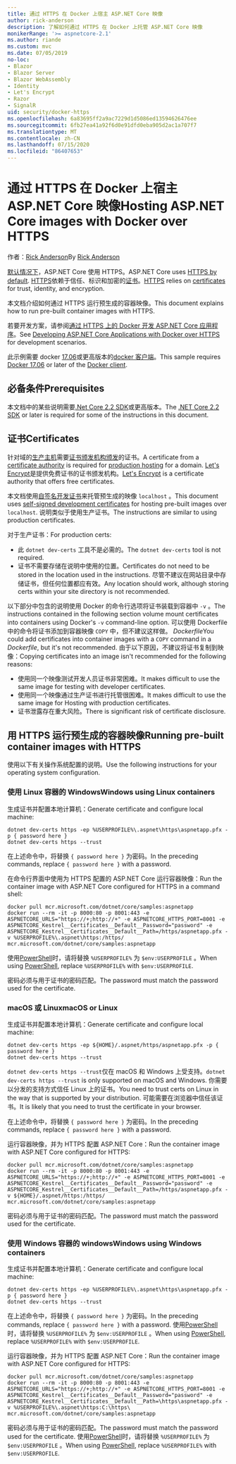 ```yaml
---
title: 通过 HTTPS 在 Docker 上宿主 ASP.NET Core 映像
author: rick-anderson
description: 了解如何通过 HTTPS 在 Docker 上托管 ASP.NET Core 映像
monikerRange: '>= aspnetcore-2.1'
ms.author: riande
ms.custom: mvc
ms.date: 07/05/2019
no-loc:
- Blazor
- Blazor Server
- Blazor WebAssembly
- Identity
- Let's Encrypt
- Razor
- SignalR
uid: security/docker-https
ms.openlocfilehash: 6a83695ff2a9ac7229d1d5086ed13594626476ee
ms.sourcegitcommit: 6fb27ea41a92f6d0e91dfd0eba905d2ac1a707f7
ms.translationtype: MT
ms.contentlocale: zh-CN
ms.lasthandoff: 07/15/2020
ms.locfileid: "86407653"
---
```

# <a name="hosting-aspnet-core-images-with-docker-over-https"></a><span data-ttu-id="bd7b3-103">通过 HTTPS 在 Docker 上宿主 ASP.NET Core 映像</span><span class="sxs-lookup"><span data-stu-id="bd7b3-103">Hosting ASP.NET Core images with Docker over HTTPS</span></span>

<span data-ttu-id="bd7b3-104">作者：[Rick Anderson](https://twitter.com/RickAndMSFT)</span><span class="sxs-lookup"><span data-stu-id="bd7b3-104">By [Rick Anderson](https://twitter.com/RickAndMSFT)</span></span>

<span data-ttu-id="bd7b3-105">[默认情况下](/aspnet/core/security/enforcing-ssl)，ASP.NET Core 使用 HTTPS。</span><span class="sxs-lookup"><span data-stu-id="bd7b3-105">ASP.NET Core uses [HTTPS by default](/aspnet/core/security/enforcing-ssl).</span></span> <span data-ttu-id="bd7b3-106">[HTTPS](https://en.wikipedia.org/wiki/HTTPS)依赖于信任、标识和加密的[证书](https://en.wikipedia.org/wiki/Public_key_certificate)。</span><span class="sxs-lookup"><span data-stu-id="bd7b3-106">[HTTPS](https://en.wikipedia.org/wiki/HTTPS) relies on [certificates](https://en.wikipedia.org/wiki/Public_key_certificate) for trust, identity, and encryption.</span></span>

<span data-ttu-id="bd7b3-107">本文档介绍如何通过 HTTPS 运行预生成的容器映像。</span><span class="sxs-lookup"><span data-stu-id="bd7b3-107">This document explains how to run pre-built container images with HTTPS.</span></span>

<span data-ttu-id="bd7b3-108">若要开发方案，请参阅[通过 HTTPS 上的 Docker 开发 ASP.NET Core 应用程序](https://github.com/dotnet/dotnet-docker/blob/master/samples/run-aspnetcore-https-development.md)。</span><span class="sxs-lookup"><span data-stu-id="bd7b3-108">See [Developing ASP.NET Core Applications with Docker over HTTPS](https://github.com/dotnet/dotnet-docker/blob/master/samples/run-aspnetcore-https-development.md) for development scenarios.</span></span>

<span data-ttu-id="bd7b3-109">此示例需要 docker [17.06](https://docs.docker.com/release-notes/docker-ce)或更高版本的[docker 客户端](https://www.docker.com/products/docker)。</span><span class="sxs-lookup"><span data-stu-id="bd7b3-109">This sample requires [Docker 17.06](https://docs.docker.com/release-notes/docker-ce) or later of the [Docker client](https://www.docker.com/products/docker).</span></span>

## <a name="prerequisites"></a><span data-ttu-id="bd7b3-110">必备条件</span><span class="sxs-lookup"><span data-stu-id="bd7b3-110">Prerequisites</span></span>

<span data-ttu-id="bd7b3-111">本文档中的某些说明需要[.Net Core 2.2 SDK](https://dotnet.microsoft.com/download)或更高版本。</span><span class="sxs-lookup"><span data-stu-id="bd7b3-111">The [.NET Core 2.2 SDK](https://dotnet.microsoft.com/download) or later is required for some of the instructions in this document.</span></span>

## <a name="certificates"></a><span data-ttu-id="bd7b3-112">证书</span><span class="sxs-lookup"><span data-stu-id="bd7b3-112">Certificates</span></span>

<span data-ttu-id="bd7b3-113">针对域的[生产主机](https://blogs.msdn.microsoft.com/webdev/2017/11/29/configuring-https-in-asp-net-core-across-different-platforms/)需要[证书颁发机构颁发](https://wikipedia.org/wiki/Certificate_authority)的证书。</span><span class="sxs-lookup"><span data-stu-id="bd7b3-113">A certificate from a [certificate authority](https://wikipedia.org/wiki/Certificate_authority) is required for [production hosting](https://blogs.msdn.microsoft.com/webdev/2017/11/29/configuring-https-in-asp-net-core-across-different-platforms/) for a domain.</span></span> <span data-ttu-id="bd7b3-114">[Let's Encrypt](https://letsencrypt.org/)是提供免费证书的证书颁发机构。</span><span class="sxs-lookup"><span data-stu-id="bd7b3-114">[Let's Encrypt](https://letsencrypt.org/) is a certificate authority that offers free certificates.</span></span>

<span data-ttu-id="bd7b3-115">本文档使用[自签名开发证书](https://en.wikipedia.org/wiki/Self-signed_certificate)来托管预生成的映像 `localhost` 。</span><span class="sxs-lookup"><span data-stu-id="bd7b3-115">This document uses [self-signed development certificates](https://en.wikipedia.org/wiki/Self-signed_certificate) for hosting pre-built images over `localhost`.</span></span> <span data-ttu-id="bd7b3-116">说明类似于使用生产证书。</span><span class="sxs-lookup"><span data-stu-id="bd7b3-116">The instructions are similar to using production certificates.</span></span>

<span data-ttu-id="bd7b3-117">对于生产证书：</span><span class="sxs-lookup"><span data-stu-id="bd7b3-117">For production certs:</span></span>

* <span data-ttu-id="bd7b3-118">此 `dotnet dev-certs` 工具不是必需的。</span><span class="sxs-lookup"><span data-stu-id="bd7b3-118">The `dotnet dev-certs` tool is not required.</span></span>
* <span data-ttu-id="bd7b3-119">证书不需要存储在说明中使用的位置。</span><span class="sxs-lookup"><span data-stu-id="bd7b3-119">Certificates do not need to be stored in the location used in the instructions.</span></span> <span data-ttu-id="bd7b3-120">尽管不建议在网站目录中存储证书，但任何位置都应有效。</span><span class="sxs-lookup"><span data-stu-id="bd7b3-120">Any location should work, although storing certs within your site directory is not recommended.</span></span>

<span data-ttu-id="bd7b3-121">以下部分中包含的说明使用 Docker 的命令行选项将证书装载到容器中 `-v` 。</span><span class="sxs-lookup"><span data-stu-id="bd7b3-121">The instructions contained in the following section volume mount certificates into containers using Docker's `-v` command-line option.</span></span> <span data-ttu-id="bd7b3-122">可以使用 Dockerfile 中的命令将证书添加到容器映像 `COPY` 中，但不建议这样做。 *Dockerfile*</span><span class="sxs-lookup"><span data-stu-id="bd7b3-122">You could add certificates into container images with a `COPY` command in a *Dockerfile*, but it's not recommended.</span></span> <span data-ttu-id="bd7b3-123">由于以下原因，不建议将证书复制到映像：</span><span class="sxs-lookup"><span data-stu-id="bd7b3-123">Copying certificates into an image isn't recommended for the following reasons:</span></span>

* <span data-ttu-id="bd7b3-124">使用同一个映像测试开发人员证书非常困难。</span><span class="sxs-lookup"><span data-stu-id="bd7b3-124">It makes difficult to use the same image for testing with developer certificates.</span></span>
* <span data-ttu-id="bd7b3-125">使用同一个映像通过生产证书进行托管很困难。</span><span class="sxs-lookup"><span data-stu-id="bd7b3-125">It makes difficult to use the same image for Hosting with production certificates.</span></span>
* <span data-ttu-id="bd7b3-126">证书泄露存在重大风险。</span><span class="sxs-lookup"><span data-stu-id="bd7b3-126">There is significant risk of certificate disclosure.</span></span>

## <a name="running-pre-built-container-images-with-https"></a><span data-ttu-id="bd7b3-127">用 HTTPS 运行预生成的容器映像</span><span class="sxs-lookup"><span data-stu-id="bd7b3-127">Running pre-built container images with HTTPS</span></span>

<span data-ttu-id="bd7b3-128">使用以下有关操作系统配置的说明。</span><span class="sxs-lookup"><span data-stu-id="bd7b3-128">Use the following instructions for your operating system configuration.</span></span>

### <a name="windows-using-linux-containers"></a><span data-ttu-id="bd7b3-129">使用 Linux 容器的 Windows</span><span class="sxs-lookup"><span data-stu-id="bd7b3-129">Windows using Linux containers</span></span>

<span data-ttu-id="bd7b3-130">生成证书并配置本地计算机：</span><span class="sxs-lookup"><span data-stu-id="bd7b3-130">Generate certificate and configure local machine:</span></span>

```dotnetcli
dotnet dev-certs https -ep %USERPROFILE%\.aspnet\https\aspnetapp.pfx -p { password here }
dotnet dev-certs https --trust
```

<span data-ttu-id="bd7b3-131">在上述命令中，将替换 `{ password here }` 为密码。</span><span class="sxs-lookup"><span data-stu-id="bd7b3-131">In the preceding commands, replace `{ password here }` with a password.</span></span>

<span data-ttu-id="bd7b3-132">在命令行界面中使用为 HTTPS 配置的 ASP.NET Core 运行容器映像：</span><span class="sxs-lookup"><span data-stu-id="bd7b3-132">Run the container image with ASP.NET Core configured for HTTPS in a command shell:</span></span>

```console
docker pull mcr.microsoft.com/dotnet/core/samples:aspnetapp
docker run --rm -it -p 8000:80 -p 8001:443 -e ASPNETCORE_URLS="https://+;http://+" -e ASPNETCORE_HTTPS_PORT=8001 -e ASPNETCORE_Kestrel__Certificates__Default__Password="password" -e ASPNETCORE_Kestrel__Certificates__Default__Path=/https/aspnetapp.pfx -v %USERPROFILE%\.aspnet\https:/https/ mcr.microsoft.com/dotnet/core/samples:aspnetapp
```

<span data-ttu-id="bd7b3-133">使用[PowerShell](/powershell/scripting/overview)时，请将替换 `%USERPROFILE%` 为 `$env:USERPROFILE` 。</span><span class="sxs-lookup"><span data-stu-id="bd7b3-133">When using [PowerShell](/powershell/scripting/overview), replace `%USERPROFILE%` with `$env:USERPROFILE`.</span></span>

<span data-ttu-id="bd7b3-134">密码必须与用于证书的密码匹配。</span><span class="sxs-lookup"><span data-stu-id="bd7b3-134">The password must match the password used for the certificate.</span></span>

### <a name="macos-or-linux"></a><span data-ttu-id="bd7b3-135">macOS 或 Linux</span><span class="sxs-lookup"><span data-stu-id="bd7b3-135">macOS or Linux</span></span>

<span data-ttu-id="bd7b3-136">生成证书并配置本地计算机：</span><span class="sxs-lookup"><span data-stu-id="bd7b3-136">Generate certificate and configure local machine:</span></span>

```dotnetcli
dotnet dev-certs https -ep ${HOME}/.aspnet/https/aspnetapp.pfx -p { password here }
dotnet dev-certs https --trust
```

<span data-ttu-id="bd7b3-137">`dotnet dev-certs https --trust`仅在 macOS 和 Windows 上受支持。</span><span class="sxs-lookup"><span data-stu-id="bd7b3-137">`dotnet dev-certs https --trust` is only supported on macOS and Windows.</span></span> <span data-ttu-id="bd7b3-138">你需要以分发的支持方式信任 Linux 上的证书。</span><span class="sxs-lookup"><span data-stu-id="bd7b3-138">You need to trust certs on Linux in the way that is supported by your distribution.</span></span> <span data-ttu-id="bd7b3-139">可能需要在浏览器中信任该证书。</span><span class="sxs-lookup"><span data-stu-id="bd7b3-139">It is likely that you need to trust the certificate in your browser.</span></span>

<span data-ttu-id="bd7b3-140">在上述命令中，将替换 `{ password here }` 为密码。</span><span class="sxs-lookup"><span data-stu-id="bd7b3-140">In the preceding commands, replace `{ password here }` with a password.</span></span>

<span data-ttu-id="bd7b3-141">运行容器映像，并为 HTTPS 配置 ASP.NET Core：</span><span class="sxs-lookup"><span data-stu-id="bd7b3-141">Run the container image with ASP.NET Core configured for HTTPS:</span></span>

```console
docker pull mcr.microsoft.com/dotnet/core/samples:aspnetapp
docker run --rm -it -p 8000:80 -p 8001:443 -e ASPNETCORE_URLS="https://+;http://+" -e ASPNETCORE_HTTPS_PORT=8001 -e ASPNETCORE_Kestrel__Certificates__Default__Password="password" -e ASPNETCORE_Kestrel__Certificates__Default__Path=/https/aspnetapp.pfx -v ${HOME}/.aspnet/https:/https/ mcr.microsoft.com/dotnet/core/samples:aspnetapp
```

<span data-ttu-id="bd7b3-142">密码必须与用于证书的密码匹配。</span><span class="sxs-lookup"><span data-stu-id="bd7b3-142">The password must match the password used for the certificate.</span></span>

### <a name="windows-using-windows-containers"></a><span data-ttu-id="bd7b3-143">使用 Windows 容器的 windows</span><span class="sxs-lookup"><span data-stu-id="bd7b3-143">Windows using Windows containers</span></span>

<span data-ttu-id="bd7b3-144">生成证书并配置本地计算机：</span><span class="sxs-lookup"><span data-stu-id="bd7b3-144">Generate certificate and configure local machine:</span></span>

```dotnetcli
dotnet dev-certs https -ep %USERPROFILE%\.aspnet\https\aspnetapp.pfx -p { password here }
dotnet dev-certs https --trust
```

<span data-ttu-id="bd7b3-145">在上述命令中，将替换 `{ password here }` 为密码。</span><span class="sxs-lookup"><span data-stu-id="bd7b3-145">In the preceding commands, replace `{ password here }` with a password.</span></span> <span data-ttu-id="bd7b3-146">使用[PowerShell](/powershell/scripting/overview)时，请将替换 `%USERPROFILE%` 为 `$env:USERPROFILE` 。</span><span class="sxs-lookup"><span data-stu-id="bd7b3-146">When using [PowerShell](/powershell/scripting/overview), replace `%USERPROFILE%` with `$env:USERPROFILE`.</span></span>

<span data-ttu-id="bd7b3-147">运行容器映像，并为 HTTPS 配置 ASP.NET Core：</span><span class="sxs-lookup"><span data-stu-id="bd7b3-147">Run the container image with ASP.NET Core configured for HTTPS:</span></span>

```console
docker pull mcr.microsoft.com/dotnet/core/samples:aspnetapp
docker run --rm -it -p 8000:80 -p 8001:443 -e ASPNETCORE_URLS="https://+;http://+" -e ASPNETCORE_HTTPS_PORT=8001 -e ASPNETCORE_Kestrel__Certificates__Default__Password="password" -e ASPNETCORE_Kestrel__Certificates__Default__Path=\https\aspnetapp.pfx -v %USERPROFILE%\.aspnet\https:C:\https\ mcr.microsoft.com/dotnet/core/samples:aspnetapp
```

<span data-ttu-id="bd7b3-148">密码必须与用于证书的密码匹配。</span><span class="sxs-lookup"><span data-stu-id="bd7b3-148">The password must match the password used for the certificate.</span></span> <span data-ttu-id="bd7b3-149">使用[PowerShell](/powershell/scripting/overview)时，请将替换 `%USERPROFILE%` 为 `$env:USERPROFILE` 。</span><span class="sxs-lookup"><span data-stu-id="bd7b3-149">When using [PowerShell](/powershell/scripting/overview), replace `%USERPROFILE%` with `$env:USERPROFILE`.</span></span>

